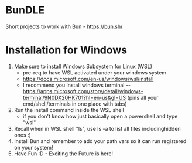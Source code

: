 # BunDLE
Short projects to work with Bun - https://bun.sh/

# Installation for Windows
1. Make sure to install Windows Subsystem for Linux (WSL)
    - pre-req to have WSL activated under your windows system
    - https://docs.microsoft.com/en-us/windows/wsl/install
    - I recommend you install windows terminal 
    -- https://apps.microsoft.com/store/detail/windows-terminal/9N0DX20HK701?hl=en-us&gl=US (pins all your cmd/shell/terminals in one place with tabs)
2. Run the install command inside the WSL shell
    - if you don't know how just basically open a powershell and type "wsl"
3. Recall when in WSL shell "ls", use ls -a to list all files includinghidden ones :)
4. Install Bun and remember to add your path vars so it can run registered on your system!
5. Have Fun :D - Exciting the Future is here!


